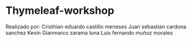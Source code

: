 # Thymeleaf-workshop
Realizado por:
Cristhian eduardo castillo meneses
Juan sebastian cardona sanchez
Kevin Gianmarco zarama luna
Luis fernando muñoz morales
